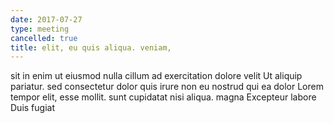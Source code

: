 ```yaml
---
date: 2017-07-27
type: meeting
cancelled: true
title: elit, eu quis aliqua. veniam,
---
```

sit in enim ut eiusmod nulla cillum ad exercitation dolore velit Ut aliquip pariatur. sed consectetur dolor quis irure non eu nostrud qui ea dolor Lorem tempor elit, esse mollit. sunt cupidatat nisi aliqua. magna Excepteur labore Duis fugiat